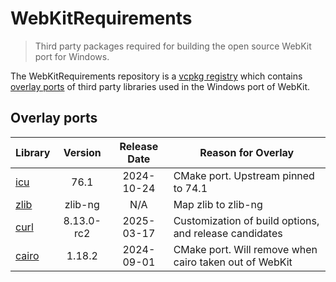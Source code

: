 # WebKitRequirements
> Third party packages required for building the open source WebKit port for Windows.

The WebKitRequirements repository is a
[vcpkg registry](https://learn.microsoft.com/en-us/vcpkg/concepts/registries)
which contains
[overlay ports](https://learn.microsoft.com/en-us/vcpkg/concepts/overlay-ports)
of third party libraries used in the Windows port of WebKit.

## Overlay ports

| Library | Version | Release Date | Reason for Overlay |
|---|:---:|:---:|---|
| [icu](http://site.icu-project.org) | 76.1 | 2024-10-24 | CMake port. Upstream pinned to 74.1 |
| [zlib](https://github.com/zlib-ng/zlib-ng) | zlib-ng | N/A | Map zlib to zlib-ng |
| [curl](https://curl.se) | 8.13.0-rc2 | 2025-03-17 | Customization of build options, and release candidates |
| [cairo](https://gitlab.freedesktop.org/cairo/cairo) | 1.18.2 | 2024-09-01 | CMake port. Will remove when cairo taken out of WebKit |
